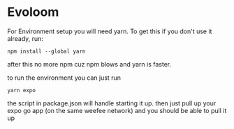 # Evoloom

For Environment setup you will need yarn.
To get this if you don't use it already, run:

`npm install --global yarn`

after this no more npm cuz npm blows and yarn is faster.

to run the environment you can just run

`yarn expo`  

the script in package.json will handle starting it up. then just pull up your expo go app (on the same weefee network) and you should be able to pull it up
